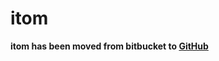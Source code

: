 # itom #

**itom has been moved from bitbucket to [GitHub](https://github.com/itom-project "GitHub")**